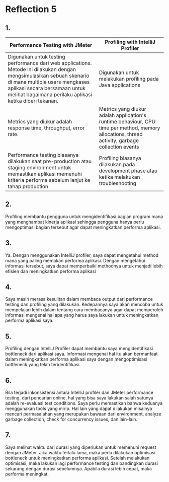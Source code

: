 # Reflection 5

## 1.
| Performance Testing with JMeter                                                                                                                                                                                                                   | Profiling with IntelliJ Profiler                                                          |
|---------------------------------------------------------------------------------------------------------------------------------------------------------------------------------------------------------------------------------------------------|-------------------------------------------------------------------------------------------|
| Digunakan untuk testing performance dari web applications. Metode ini dilakukan dengan mengsimulasikan sebuah skenario di mana multiple users mengkases aplikasi secara bersamaan untuk melihat bagaimana perilaku aplikasi ketika diberi tekanan. | Digunakan untuk melakukan profiling pada Java applications                                |
| Metrics yang diukur adalah response time, throughput, error rate. | Metrics yang diukur adalah application's runtime behaviour, CPU time per method, memory allocations, thread activity, garbage collection events |
| Performance testing biasanya dilakukan saat pre-production atau staging environment untuk memastikan aplikasi memenuhi kriteria performa sebelum lanjut ke tahap production |  Profiling biasanya dilakukan pada development phase atau ketika melakukan troubleshooting|

## 2.
Profiling membantu pengguna untuk mengidentifikasi bagian program mana yang menghambat kinerja aplikasi sehingga pengguna 
hanya perlu mengoptimasi bagian tersebut agar dapat meningkatkan performa aplikasi.

## 3. 
Ya. Dengan menggunakan IntelliJ profiler, saya dapat mengetahui method mana yang paling memakan performa aplikasi. Dengan
mengetahui informasi tersebut, saya dapat memperbaiki methodnya untuk menjadi lebih efisien dan meningkatkan performa aplikasi

## 4.
Saya masih merasa kesulitan dalam membaca output dari performance testing dan profiling yang dilakukan. Kedepannya saya akan
mencoba untuk mempelajari lebih dalam tentang cara membacanya agar dapat memperoleh informasi mengenai hal apa yang harus saya
lakukan untuk meningkatkan performa aplikasi saya.

## 5.
Profiling dengan IntelliJ Profiler dapat membantu saya mengidentifikasi bottleneck dari aplikasi saya. Informasi mengenai
hal itu akan bermanfaat dalam meningkatkan performa aplikasi saya dengan mengoptimisasi bottleneck yang telah teridentifikasi.

## 6. 
Bila terjadi inkonsistensi antara IntelliJ profiler dan JMeter performance testing, dari pencarian online, hal yang bisa
saya lakukan salah satunya adalah re-evaluasi test conditions. Saya perlu memastikan bahwa keduanya menggunakan tools yang
mirip. Hal lain yang dapat dilakukan misalnya mencari permasalahan yang merupakan bawaan dari environment, analyze garbage collection,
check for concurrency issues, dan lain-lain.

## 7. 
Saya melihat waktu dari durasi yang diperlukan untuk memenuhi request dengan JMeter. Jika waktu terlalu lama, maka perlu
dilakukan optimisasi bottleneck untuk meningkatkan performa aplikasi. Setelah melakukan optimisasi, maka lakukan lagi 
performance testing dan bandingkan durasi sekarang dengan durasi sebelumnya. Apabila durasi lebih cepat, maka performa meningkat.
